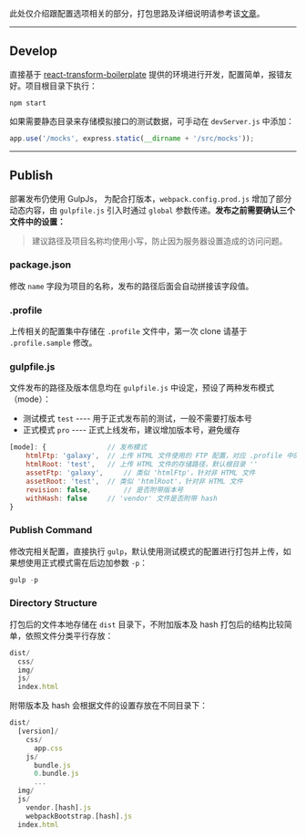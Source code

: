此处仅介绍跟配置选项相关的部分，打包思路及详细说明请参考该[文章](https://app.classeur.io/#!/files/3xAiWQ42tsXxS52vG9ne)。

---

## Develop

直接基于 [react-transform-boilerplate](https://github.com/gaearon/react-transform-boilerplate) 提供的环境进行开发，配置简单，报错友好。项目根目录下执行：

```
npm start
```

如果需要静态目录来存储模拟接口的测试数据，可手动在 `devServer.js` 中添加：

``` js
app.use('/mocks', express.static(__dirname + '/src/mocks'));
```

---

## Publish

部署发布仍使用 GulpJs， 为配合打版本，`webpack.config.prod.js` 增加了部分动态内容，由 `gulpfile.js` 引入时通过 `global` 参数传递。**发布之前需要确认三个文件中的设置：**

> 建议路径及项目名称均使用小写，防止因为服务器设置造成的访问问题。

### package.json

修改 `name` 字段为项目的名称，发布的路径后面会自动拼接该字段值。

### .profile

上传相关的配置集中存储在 `.profile` 文件中，第一次 clone 请基于 `.profile.sample` 修改。

### gulpfile.js

文件发布的路径及版本信息均在 `gulpfile.js` 中设定，预设了两种发布模式（mode）：
- 测试模式 `test` ---- 用于正式发布前的测试，一般不需要打版本号
- 正式模式 `pro` ---- 正式上线发布，建议增加版本号，避免缓存

``` js
[mode]: { 				// 发布模式
	htmlFtp: 'galaxy',	// 上传 HTML 文件使用的 FTP 配置，对应 .profile 中的字段
	htmlRoot: 'test',	// 上传 HTML 文件的存储路径，默认根目录 ''
	assetFtp: 'galaxy', 	// 类似 'htmlFtp'，针对非 HTML 文件
	assetRoot: 'test',	// 类似 'htmlRoot'，针对非 HTML 文件
	revision: false,		// 是否附带版本号
	withHash: false     // 'vendor' 文件是否附带 hash
}
```

### Publish Command

修改完相关配置，直接执行 `gulp`，默认使用测试模式的配置进行打包并上传，如果想使用正式模式需在后边加参数 `-p`：
``` js
gulp -p
```

### Directory Structure

打包后的文件本地存储在 `dist` 目录下，不附加版本及 hash 打包后的结构比较简单，依照文件分类平行存放：
``` js
dist/
  css/
  img/
  js/
  index.html
```
附带版本及 hash 会根据文件的设置存放在不同目录下：
``` js
dist/
  [version]/
    css/
      app.css
    js/
      bundle.js
      0.bundle.js
      ...
  img/
  js/
	vendor.[hash].js
	webpackBootstrap.[hash].js
  index.html
```